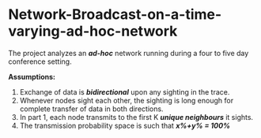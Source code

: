 # Network-Broadcast-on-a-time-varying-ad-hoc-network

The project analyzes an ***ad-hoc*** network running during a four to five day conference setting.

**Assumptions:** 
1. Exchange of data is ***bidirectional*** upon any sighting in the trace.
2. Whenever nodes sight each other, the sighting is long enough for complete transfer of data in both directions.
3. In part 1, each node transmits to the first K ***unique neighbours*** it sights.
4. The transmission probability space is such that ***x%+y% = 100%***
